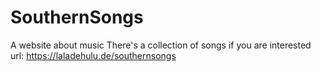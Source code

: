 # SouthernSongs
A website about music 
There's a collection of songs if you are interested
url: https://laladehulu.de/southernsongs
